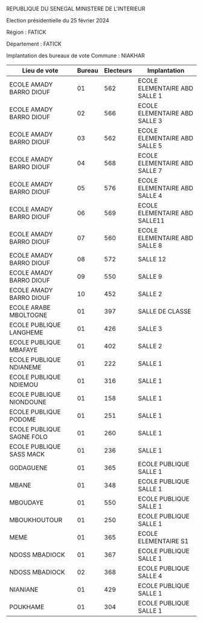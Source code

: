 REPUBLIQUE DU SENEGAL MINISTERE DE L'INTERIEUR

Election présidentielle du 25 février 2024

Région : FATICK

Département : FATICK

Implantation des bureaux de vote Commune : NIAKHAR

| Lieu de vote | Bureau | Electeurs | Implantation |
| - | - | - | - |
| ECOLE AMADY BARRO DIOUF | 01 | 562 | ECOLE ELEMENTAIRE ABD SALLE 1 |
| ECOLE AMADY BARRO DIOUF | 02 | 566 | ECOLE ELEMENTAIRE ABD SALLE 3 |
| ECOLE AMADY BARRO DIOUF | 03 | 562 | ECOLE ELEMENTAIRE ABD SALLE 5 |
| ECOLE AMADY BARRO DIOUF | 04 | 568 | ECOLE ELEMENTAIRE ABD SALLE 7 |
| ECOLE AMADY BARRO DIOUF | 05 | 576 | ECOLE ELEMENTAIRE ABD SALLE 4 |
| ECOLE AMADY BARRO DIOUF | 06 | 569 | ECOLE ELEMENTAIRE ABD SALLE11 |
| ECOLE AMADY BARRO DIOUF | 07 | 560 | ECOLE ELEMENTAIRE ABD SALLE 8 |
| ECOLE AMADY BARRO DIOUF | 08 | 572 | SALLE 12 |
| ECOLE AMADY BARRO DIOUF | 09 | 550 | SALLE 9 |
| ECOLE AMADY BARRO DIOUF | 10 | 452 | SALLE 2 |
| ECOLE ARABE MBOLTOGNE | 01 | 397 | SALLE DE CLASSE |
| ECOLE PUBLIQUE LANGHEME | 01 | 426 | SALLE 3 |
| ECOLE PUBLIQUE MBAFAYE | 01 | 402 | SALLE 2 |
| ECOLE PUBLIQUE NDIANEME | 01 | 222 | SALLE 1 |
| ECOLE PUBLIQUE NDIEMOU | 01 | 316 | SALLE 1 |
| ECOLE PUBLIQUE NIONDOUNE | 01 | 158 | SALLE 1 |
| ECOLE PUBLIQUE PODOME | 01 | 251 | SALLE 1 |
| ECOLE PUBLIQUE SAGNE FOLO | 01 | 260 | SALLE 1 |
| ECOLE PUBLIQUE SASS MACK | 01 | 236 | SALLE 1 |
| GODAGUENE | 01 | 365 | ECOLE PUBLIQUE SALLE 1 |
| MBANE | 01 | 348 | ECOLE PUBLIQUE SALLE 1 |
| MBOUDAYE | 01 | 550 | ECOLE PUBLIQUE SALLE 1 |
| MBOUKHOUTOUR | 01 | 250 | ECOLE PUBLIQUE SALLE 1 |
| MEME | 01 | 365 | ECOLE ELEMENTAIRE S1 |
| NDOSS MBADIOCK | 01 | 367 | ECOLE PUBLIQUE SALLE 1 |
| NDOSS MBADIOCK | 02 | 368 | ECOLE PUBLIQUE SALLE 4 |
| NIANIANE | 01 | 429 | ECOLE PUBLIQUE SALLE 1 |
| POUKHAME | 01 | 304 | ECOLE PUBLIQUE SALLE 1 |

<!-- PageNumber="15/22" -->
